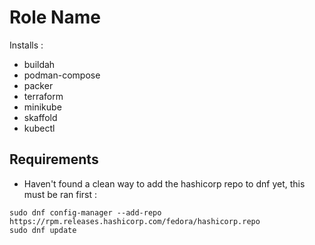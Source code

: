 Role Name
=========

Installs :

- buildah
- podman-compose
- packer
- terraform
- minikube
- skaffold
- kubectl

Requirements
------------

- Haven't found a clean way to add the hashicorp repo to dnf yet, this must be ran first :

```
sudo dnf config-manager --add-repo https://rpm.releases.hashicorp.com/fedora/hashicorp.repo
sudo dnf update
```

